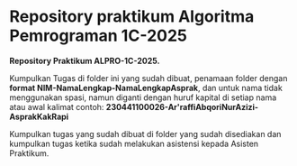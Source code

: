 # Repository praktikum Algoritma Pemrograman 1C-2025

**Repository Praktikum ALPRO-1C-2025.**

Kumpulkan Tugas di folder ini yang sudah dibuat, penamaan folder dengan **format NIM-NamaLengkap-NamaLengkapAsprak**, dan untuk nama tidak menggunakan spasi, namun diganti dengan huruf kapital di setiap nama atau awal kalimat
contoh: **230441100026-Ar'raffiAbqoriNurAzizi-AsprakKakRapi**

Kumpulkan tugas yang sudah dibuat di folder yang sudah disediakan dan kumpulkan tugas ketika sudah melakukan asistensi kepada Asisten Praktikum.
